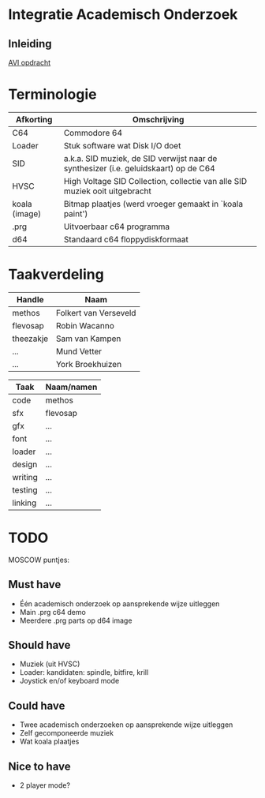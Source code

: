 # Integratie Academisch Onderzoek

## Inleiding

[AVI opdracht](doc/opdracht.md)

# Terminologie

Afkorting     | Omschrijving
--------------|-------------
C64           | Commodore 64
Loader        | Stuk software wat Disk I/O doet
SID           | a.k.a. SID muziek, de SID verwijst naar de synthesizer (i.e. geluidskaart) op de C64
HVSC          | High Voltage SID Collection, collectie van alle SID muziek ooit uitgebracht
koala (image) | Bitmap plaatjes (werd vroeger gemaakt in `koala paint')
.prg          | Uitvoerbaar c64 programma
d64           | Standaard c64 floppydiskformaat

# Taakverdeling

Handle    | Naam
----------|-------
methos    | Folkert van Verseveld
flevosap  | Robin Wacanno
theezakje | Sam van Kampen
...       | Mund Vetter
...       | York Broekhuizen

Taak    | Naam/namen
--------|-----------
code    | methos
sfx     | flevosap
gfx     | ...
font    | ...
loader  | ...
design  | ...
writing | ...
testing | ...
linking | ...

# TODO

MOSCOW puntjes:

## Must have

* Één academisch onderzoek op aansprekende wijze uitleggen
* Main .prg c64 demo
* Meerdere .prg parts op d64 image

## Should have

* Muziek (uit HVSC)
* Loader: kandidaten: spindle, bitfire, krill
* Joystick en/of keyboard mode

## Could have

* Twee academisch onderzoeken op aansprekende wijze uitleggen
* Zelf gecomponeerde muziek
* Wat koala plaatjes

## Nice to have

* 2 player mode?
